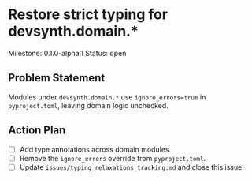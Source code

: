 # Restore strict typing for devsynth.domain.*
Milestone: 0.1.0-alpha.1
Status: open

## Problem Statement
Modules under `devsynth.domain.*` use `ignore_errors=true` in `pyproject.toml`, leaving domain logic unchecked.

## Action Plan
- [ ] Add type annotations across domain modules.
- [ ] Remove the `ignore_errors` override from `pyproject.toml`.
- [ ] Update `issues/typing_relaxations_tracking.md` and close this issue.
